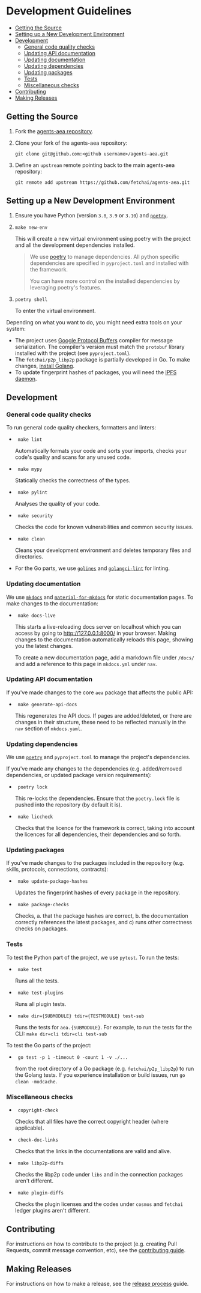 # Development Guidelines

- [Getting the Source](#get)
- [Setting up a New Development Environment](#setup)
- [Development](#dev)
  - [General code quality checks](#general)
  - [Updating API documentation](#api)
  - [Updating documentation](#docs)
  - [Updating dependencies](#deps)
  - [Updating packages](#package)
  - [Tests](#tests)
  - [Miscellaneous checks](#misc)
- [Contributing](#contributing)
- [Making Releases](#release)

## <a name="get"></a> Getting the Source

1. Fork the [agents-aea repository][repo].
2. Clone your fork of the agents-aea repository:

   ``` shell
   git clone git@github.com:<github username>/agents-aea.git
   ```

3. Define an `upstream` remote pointing back to the main agents-aea repository:

   ``` shell
   git remote add upstream https://github.com/fetchai/agents-aea.git
   ```

## <a name="setup"></a> Setting up a New Development Environment

1. Ensure you have Python (version `3.8`, `3.9` or `3.10`) and [`poetry`][poetry].

2. ``` shell
   make new-env
   ```

   This will create a new virtual environment using poetry with the project and all the development dependencies installed.

   > We use <a href="https://python-poetry.org" target="_blank">poetry</a> to manage dependencies. All python specific dependencies are specified in `pyproject.toml` and installed with the framework. 
   > 
   > You can have more control on the installed dependencies by leveraging poetry's features.

3. ``` shell
   poetry shell
   ```

    To enter the virtual environment.

Depending on what you want to do, you might need extra tools on your system:

- The project uses [Google Protocol Buffers][protobuf] compiler for message serialization. The compiler's version must match the `protobuf` library installed with the project (see `pyproject.toml`).  
- The `fetchai/p2p_libp2p` package is partially developed in Go. To make changes, [install Golang][go].
- To update fingerprint hashes of packages, you will need the [IPFS daemon][ipfs].

## <a name="dev"></a>Development

### <a name="general"></a>General code quality checks

To run general code quality checkers, formatters and linters:

- ``` shell
   make lint
  ```

  Automatically formats your code and sorts your imports, checks your code's quality and scans for any unused code.

- ``` shell
   make mypy
  ```

  Statically checks the correctness of the types.

- ``` shell
   make pylint
  ```

  Analyses the quality of your code.

- ``` shell
   make security
  ```

  Checks the code for known vulnerabilities and common security issues.

- ``` shell
   make clean
  ```

  Cleans your development environment and deletes temporary files and directories.

- For the Go parts, we use [`golines`][golines] and [`golangci-lint`][golangci-lint] for linting.

### <a name="docs"></a>Updating documentation

We use [`mkdocs`][mkdocs] and [`material-for-mkdocs`][material] for static documentation pages. To make changes to the documentation:

- ``` shell
   make docs-live
  ```

  This starts a live-reloading docs server on localhost which you can access by going to <http://127.0.0.1:8000/> in your browser. Making changes to the documentation automatically reloads this page, showing you the latest changes.

  To create a new documentation page, add a markdown file under `/docs/` and add a reference to this page in `mkdocs.yml` under `nav`.

### <a name="api"></a>Updating API documentation

If you've made changes to the core `aea` package that affects the public API:

- ``` shell
   make generate-api-docs
  ```

  This regenerates the API docs. If pages are added/deleted, or there are changes in their structure, these need to be reflected manually in the `nav` section of `mkdocs.yaml`.

### <a name="deps"></a>Updating dependencies

We use [`poetry`][poetry] and `pyproject.toml` to manage the project's dependencies.

If you've made any changes to the dependencies (e.g. added/removed dependencies, or updated package version requirements):

- ``` shell
   poetry lock
  ```

  This re-locks the dependencies. Ensure that the `poetry.lock` file is pushed into the repository (by default it is).

- ``` shell
   make liccheck
  ```

  Checks that the licence for the framework is correct, taking into account the licences for all dependencies, their dependencies and so forth.

### <a name="package"></a>Updating packages

If you've made changes to the packages included in the repository (e.g. skills, protocols, connections, contracts):

- ``` shell
   make update-package-hashes
  ```

  Updates the fingerprint hashes of every package in the repository.

- ``` shell
   make package-checks
  ```

  Checks, a. that the package hashes are correct, b. the documentation correctly references the latest packages, and c) runs other correctness checks on packages.

### <a name="tests"></a>Tests

To test the Python part of the project, we use `pytest`. To run the tests:

- ``` shell
   make test
  ```

  Runs all the tests.

- ``` shell
   make test-plugins 
   ```

  Runs all plugin tests.

- ``` shell
   make dir={SUBMODULE} tdir={TESTMODULE} test-sub
  ```

  Runs the tests for `aea.{SUBMODULE}`. For example, to run the tests for the CLI: `make dir=cli tdir=cli test-sub`

To test the Go parts of the project:

- ``` shell
   go test -p 1 -timeout 0 -count 1 -v ./...
  ```

  from the root directory of a Go package (e.g. `fetchai/p2p_libp2p`) to run the Golang tests.
  If you experience installation or build issues, run `go clean -modcache`.

### <a name="misc"></a>Miscellaneous checks

- ``` shell
   copyright-check
  ```

  Checks that all files have the correct copyright header (where applicable).

- ``` shell
   check-doc-links
  ```

  Checks that the links in the documentations are valid and alive.

- ``` shell
   make libp2p-diffs
  ```

  Checks the libp2p code under `libs` and in the connection packages aren't different.

- ``` shell
   make plugin-diffs
  ```

  Checks the plugin licenses and the codes under `cosmos` and `fetchai` ledger plugins aren't different.

## <a name="contributing"></a>Contributing

For instructions on how to contribute to the project (e.g. creating Pull Requests, commit message convention, etc), see the [contributing guide][contributing guide].

## <a name="release"></a>Making Releases

For instructions on how to make a release, see the [release process][release process] guide.

[protobuf]: https://developers.google.com/protocol-buffers/
[ipfs]: https://docs.ipfs.tech/install/
[go]: https://golang.org/doc/install
[golines]: https://github.com/segmentio/golines
[golangci-lint]: https://golangci-lint.run
[mkdocs]: https://www.mkdocs.org
[material]: https://squidfunk.github.io/mkdocs-material/
[poetry]: https://python-poetry.org
[contributing guide]: https://github.com/fetchai/agents-aea/blob/main/CONTRIBUTING.md
[release process]: https://github.com/fetchai/agents-aea/blob/main/scripts/RELEASE_PROCESS.md
[repo]: https://github.com/fetchai/agents-aea
